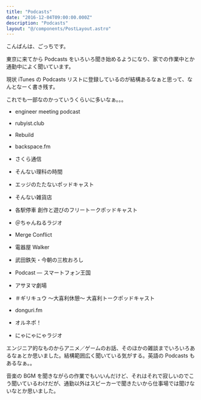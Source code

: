 ```yaml
---
title: "Podcasts"
date: "2016-12-04T09:00:00.000Z"
description: "Podcasts"
layout: "@/components/PostLayout.astro"
---
```


こんばんは、ごっちです。

東京に来てから Podcasts をいろいろ聞き始めるようになり、家での作業中とか通勤中によく聞いています。

現状 iTunes の Podcasts リストに登録しているのが結構あるなぁと思って、なんとなーく書き残す。

これでも一部なのかっていうくらいに多いなぁ。。。

- engineer meeting podcast

- rubyist.club

- Rebuild

- backspace.fm

- さくら通信

- そんない理科の時間

- エッジのたたないポッドキャスト

- そんない雑貨店

- 各駅停車 創作と遊びのフリートークポッドキャスト

- ＠ちゃんねるラジオ

- Merge Conflict

- 電器屋 Walker

- 武田鉄矢・今朝の三枚おろし

- Podcast — スマートフォン王国

- アサヌマ劇場

- ＃ギリキュウ ～大喜利休憩～ 大喜利トークポッドキャスト

- donguri.fm

- オルネポ！

- にゃにゃにゃラジオ

エンジニア的なものからアニメ／ゲームのお話、そのほかの雑談までいろいろあるなぁとか思いました。結構範囲広く聞いている気がする。英語の Podcasts もあるなぁ。。

音楽の BGM を聞きながらの作業でもいいんだけど、それはそれで寂しいのでこう聞いているわけだが、通勤以外はスピーカーで聞きたいから仕事場では聞けないなとか思いました。
